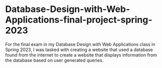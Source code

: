 # Database-Design-with-Web-Applications-final-project-spring-2023
For the final exam in my Database Design with Web Applications class in Spring 2023, I was tasked with creating a website that used a database found from the internet to create a website that displays information from the database based on user generated queries.
